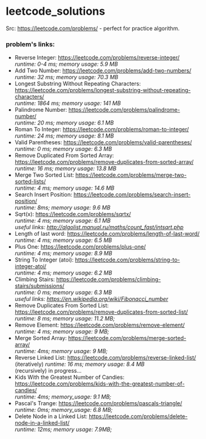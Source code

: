 # leetcode_solutions
Src: https://leetcode.com/problems/ - perfect for practice algorithm.

### problem's links:
* Reverse Integer: https://leetcode.com/problems/reverse-integer/  
_runtime: 0-4 ms; memory usage: 5.9 MB_
* Add Two Number: https://leetcode.com/problems/add-two-numbers/  
_runtime: 32 ms; memory usage: 70.3 MB_  
* Longest Substring Without Repeating Characters: https://leetcode.com/problems/longest-substring-without-repeating-characters/  
_runtime: 1864 ms; memory usage: 141 MB_  
* Palindrome Number: https://leetcode.com/problems/palindrome-number/  
_runtime: 20 ms; memory usage: 6.1 MB_  
* Roman To Integer: https://leetcode.com/problems/roman-to-integer/  
_runtime: 24 ms; memory usage: 8.1 MB_  
* Valid Parentheses: https://leetcode.com/problems/valid-parentheses/  
_runtime: 0 ms; memory usage: 6.3 MB_  
* Remove Duplicated From Sorted Array: https://leetcode.com/problems/remove-duplicates-from-sorted-array/  
_runtime: 16 ms; memory usage: 13.8 MB_  
* Merge Two Sorted List: https://leetcode.com/problems/merge-two-sorted-lists/  
_runtime: 4 ms; memory usage: 14.6 MB_  
* Search Insert Position: https://leetcode.com/problems/search-insert-position/  
_runtime: 8ms; memory usage: 9.6 MB_  
* Sqrt(x): https://leetcode.com/problems/sqrtx/  
_runtime: 4 ms; memory usage: 6.1 MB_  
_useful links: http://algolist.manual.ru/maths/count_fast/intsqrt.php_  
* Length of last word: https://leetcode.com/problems/length-of-last-word/  
_runtime: 4 ms; memory usage: 6.5 MB_  
* Plus One: https://leetcode.com/problems/plus-one/  
_runtime: 4 ms; memory usage: 8.9 MB_  
* String To Integer (atoi): https://leetcode.com/problems/string-to-integer-atoi/   
_runtime: 4 ms; memory usage: 6.2 MB_  
* Climbing Stairs: https://leetcode.com/problems/climbing-stairs/submissions/  
_runtime: 0 ms; memory usage: 6.3 MB_  
_useful links: https://en.wikipedia.org/wiki/Fibonacci_number_   
* Remove Duplicates From Sorted List: https://leetcode.com/problems/remove-duplicates-from-sorted-list/  
_runtime: 8 ms; memory usage: 11.2 MB;_  
* Remove Element: https://leetcode.com/problems/remove-element/  
_runtime: 4 ms; memory usage: 9 MB;_  
* Merge Sorted Array: https://leetcode.com/problems/merge-sorted-array/  
_runtime: 4ms; memory usage: 9 MB;_  
* Reverse Linked List: https://leetcode.com/problems/reverse-linked-list/  
(iteratively) _runtime: 16 ms; memory usage: 8.4 MB_  
(recursively) in progress...
* Kids With the Greatest Number of Candies: https://leetcode.com/problems/kids-with-the-greatest-number-of-candies/  
_runtime: 4ms; memory_usage: 9.1 MB;_  
* Pascal's Trange: https://leetcode.com/problems/pascals-triangle/    
_runtime: 0ms; memory_usage: 6.8 MB;_  
* Delete Node in a Linked List: https://leetcode.com/problems/delete-node-in-a-linked-list/  
_runtime: 12ms; memory usage: 7.9MB;_  
